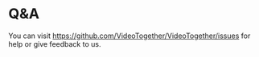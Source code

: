 # Q&A


You can visit https://github.com/VideoTogether/VideoTogether/issues for help or give feedback to us.